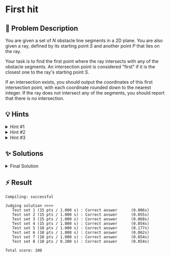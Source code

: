# First hit

## 📝 Problem Description

You are given a set of $N$ obstacle line segments in a 2D plane. You are also given a ray, defined by its starting point $S$ and another point $P$ that lies on the ray.

Your task is to find the first point where the ray intersects with any of the obstacle segments. An intersection point is considered "first" if it is the closest one to the ray's starting point $S$.

If an intersection exists, you should output the coordinates of this first intersection point, with each coordinate rounded down to the nearest integer. If the ray does not intersect any of the segments, you should report that there is no intersection.

## 💡 Hints

<details>
<summary>Hint #1</summary>
The fundamental operation in this problem is determining if and where a ray intersects a line segment. A straightforward approach would be to iterate through all the obstacle segments, calculate the intersection point for each, and then identify which of these intersection points is closest to the ray's origin.
</details>
<details>
<summary>Hint #2</summary>
The coordinate values can be extremely large. Standard floating-point data types like `double` may not have enough precision to represent these values and the results of intermediate calculations accurately. This can lead to incorrect intersection results. Consider using a computational geometry library that supports exact arithmetic to avoid these precision issues.
</details>
<details>
<summary>Hint #3</summary>
The brute-force approach of checking every segment has a time complexity of $O(N)$. Given the constraints, this is likely efficient enough. To improve the practical running time, consider this: once you find an intersection, you are only interested in other intersections that are even closer. You can maintain the "closest hit found so far" and shorten your ray for subsequent checks. Shuffling the input segments randomly can increase the probability of finding a close intersection early, potentially speeding up the average-case performance.
</details>

## ✨ Solutions

<details>
<summary>Final Solution</summary>
This problem requires finding the closest intersection point between a ray and a set of line segments. The main challenges are the large coordinate values, which can cause precision errors with standard floating-point arithmetic, and handling the geometric calculations correctly.

### Approach

The solution uses the **CGAL (Computational Geometry Algorithms Library)**, which is specifically designed for robust geometric computations. By using an exact kernel, we can avoid precision issues entirely.

The overall strategy is as follows:
1.  **Initialization:** Read the ray and all obstacle segments. The core of the algorithm is to iterate through each segment and keep track of the closest intersection point found so far.
2.  **Iterative Search:**
    *   We start with the original, infinite ray.
    *   We iterate through the obstacle segments. The first time we find an intersection, we store that point. This point now becomes the endpoint of our "search segment", which starts at the ray's origin. We are no longer interested in any intersection that is further away.
    *   For all subsequent obstacle segments, we check for an intersection with our current (and progressively shorter) search segment.
    *   If a new, closer intersection is found, we update the endpoint of our search segment to this new point.
3.  **Randomization for Performance:** Before iterating, we shuffle the list of obstacle segments randomly. While the worst-case complexity remains $O(N)$, this is a powerful heuristic. If a segment close to the ray's origin is processed early, our search segment shrinks quickly. Subsequent intersection tests against this shorter segment are often faster (e.g., their bounding boxes may not overlap), leading to better average-case performance.

### Implementation Details

*   **Kernel:** We use `CGAL::Exact_predicates_exact_constructions_kernel` (or `EPECK`). This kernel uses number types that can represent rational numbers with arbitrary precision, guaranteeing that all geometric predicates (like `do_intersect`) and constructions (like `intersection`) are exact.
*   **Intersection Handling:** The `CGAL::intersection()` function can return different types. It might be a `Point` (for a simple intersection) or a `Segment` (if the ray and an obstacle are collinear and overlap). Our code must handle both cases correctly. If the intersection is an overlapping segment, we must identify which of its endpoints is closer to the ray's origin.
*   **Distance Comparison:** To find the closest point, we compare distances. Comparing squared distances (`CGAL::squared_distance`) is more efficient as it avoids computing square roots, and it's sufficient for determining which point is closer.
*   **Output:** The problem requires flooring the final coordinates. The provided `floor_to_double` function correctly converts CGAL's exact number type (`K::FT`) to a `double` and then applies the floor operation, carefully handling potential floating-point inaccuracies near integer boundaries.

This approach is both robust due to the use of an exact geometry kernel and efficient enough to pass within the time limits.

```cpp
#include <iostream>
#include <vector>
#include <algorithm>
#include <iomanip>
#include <stdexcept>

// CGAL headers for exact geometric computations
#include <CGAL/Exact_predicates_exact_constructions_kernel.h>

// Define type aliases for convenience
using K = CGAL::Exact_predicates_exact_constructions_kernel;
using Point = K::Point_2;
using Segment = K::Segment_2;
using Ray = K::Ray_2;

// Custom function to correctly floor a coordinate from CGAL's exact number type.
// Standard std::floor on a converted double might be inaccurate.
double floor_to_double(const K::FT& x) {
  double a = std::floor(CGAL::to_double(x));
  while (a > x) a -= 1;
  while (a + 1 <= x) a += 1;
  return a;
}

void solve() {
  int n;
  std::cin >> n;
  if (n == 0) {
    exit(0);
  }

  // ===== READ INPUT =====
  long x, y, a, b;
  std::cin >> x >> y >> a >> b;
  Ray ray(Point(x, y), Point(a, b));

  std::vector<Segment> segments(n);
  for (int i = 0; i < n; ++i) {
    long r, s, t, u;
    std::cin >> r >> s >> t >> u;
    segments[i] = Segment(Point(r, s), Point(t, u));
  }

  // Randomly shuffle segments for better average-case performance
  std::random_shuffle(segments.begin(), segments.end());

  // ===== FIND FIRST HIT =====
  bool hit_found = false;
  Segment min_hit_segment; // Represents segment from ray origin to closest hit

  for (const Segment& s : segments) {
    if (!hit_found) {
      // First phase: Intersect with the infinite ray
      if (CGAL::do_intersect(ray, s)) {
        hit_found = true;
        auto intersection_obj = CGAL::intersection(ray, s);
        if (const Point* p = boost::get<Point>(&*intersection_obj)) {
          min_hit_segment = Segment(ray.source(), *p);
        } else if (const Segment* seg = boost::get<Segment>(&*intersection_obj)) {
          // If overlap, find the closer endpoint of the overlap
          Point p1 = seg->source();
          Point p2 = seg->target();
          min_hit_segment = (CGAL::squared_distance(ray.source(), p1) < CGAL::squared_distance(ray.source(), p2))
                           ? Segment(ray.source(), p1)
                           : Segment(ray.source(), p2);
        }
      }
    } else {
      // Second phase: Intersect with the current shortest hit segment
      if (CGAL::do_intersect(min_hit_segment, s)) {
        auto intersection_obj = CGAL::intersection(min_hit_segment, s);
        if (const Point* p = boost::get<Point>(&*intersection_obj)) {
          // Update the shortest hit segment
          min_hit_segment = Segment(ray.source(), *p);
        } else if (const Segment* seg = boost::get<Segment>(&*intersection_obj)) {
          // If overlap, find the closer endpoint and update
          Point p1 = seg->source();
          Point p2 = seg->target();
          Point closer_point = (CGAL::squared_distance(ray.source(), p1) < CGAL::squared_distance(ray.source(), p2)) ? p1 : p2;
          min_hit_segment = Segment(ray.source(), closer_point);
        }
      }
    }
  }

  // ===== OUTPUT =====
  if (hit_found) {
    Point hit_point = min_hit_segment.target();
    std::cout << std::setprecision(0) << std::fixed
              << floor_to_double(hit_point.x()) << " "
              << floor_to_double(hit_point.y()) << std::endl;
  } else {
    std::cout << "no" << std::endl;
  }
}

int main() {
  std::ios_base::sync_with_stdio(false);
  std::cin.tie(NULL);
  while (true) {
    solve();
  }
  return 0;
}
```
</details>

## ⚡ Result

```plaintext
Compiling: successful

Judging solution >>>>
   Test set 1 (15 pts / 1.000 s) : Correct answer      (0.006s)
   Test set 2 (15 pts / 1.000 s) : Correct answer      (0.055s)
   Test set 3 (15 pts / 1.000 s) : Correct answer      (0.068s)
   Test set 4 (15 pts / 1.000 s) : Correct answer      (0.054s)
   Test set 5 (10 pts / 1.000 s) : Correct answer      (0.177s)
   Test set 6 (10 pts / 1.000 s) : Correct answer      (0.062s)
   Test set 7 (10 pts / 1.000 s) : Correct answer      (0.054s)
   Test set 8 (10 pts / 0.200 s) : Correct answer      (0.054s)

Total score: 100
```